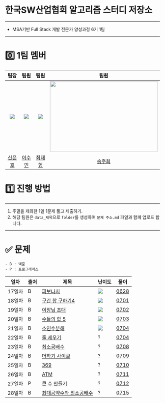 # 한국SW산업협회 알고리즘 스터디 저장소
---
- MSA기반 Full Stack 개발 전문가 양성과정 6기 1팀
---  
# 0️⃣ 1팀 멤버
|                                팀장                                 |                                팀원                                |                                팀원                                 |                                팀원                                 |
| :---------------------------------------------------------------: | :--------------------------------------------------------------: | :---------------------------------------------------------------: | :---------------------------------------------------------------: |
| <img src="https://avatars.githubusercontent.com/u/99324054?v=4"> | <img src="https://avatars.githubusercontent.com/u/81737413?v=4"> | <img src="https://avatars.githubusercontent.com/u/90806422?v=4"> | <img src ="https://avatars.githubusercontent.com/u/80883709?v=4" width = "350" height ="230"> |
|                   [신은호](https://github.com/eunho-Shin)                    |            [이수민](https://github.com/vsuminv)             |                [최태형](https://github.com/ChoiTHs)                |                  [송주희](https://github.com/songzuhee)                   |
# 1️⃣ 진행 방법
---
1. 주말을 제외한 1일 1문제 풀고 제출하기.
2. 해당 팀원은 `data_제목`으로  `folder`를 생성하여 `문제 주소.md` 파일과 함께 업로드 합니다.
---
# ✅ 문제

	- B : 백준
    - P : 프로그래머스

| 일차  | 출처  | 제목                                                                              | 난이도 | 풀이                                                               |
| --- | --- | ------------------------------------------------------------------------------- | --- | --------------------------------------------------------------------- |
| 17일차 | B   | [피보나치](https://www.acmicpc.net/problem/2748)       | <img src = "https://user-images.githubusercontent.com/70877497/136754951-d56e8844-8984-423f-85d1-d6e7e05da8fc.png">   | [0628](https://github.com/eunho-Shin/Algorithm_Study/tree/main/0628_%ED%94%BC%EB%B3%B4%EB%82%98%EC%B9%98) |
| 18일차 | B   | [구간 합 구하기4](https://www.acmicpc.net/problem/11659) |<img src ="https://user-images.githubusercontent.com/70877497/136756801-63b3ce6a-5399-4898-9099-03349887e672.png">  | [0701](https://github.com/eunho-Shin/Algorithm_Study/tree/main/0701_%EA%B5%AC%EA%B0%84%20%ED%95%A9%20%EA%B5%AC%ED%95%98%EA%B8%B0%204) |
| 19일차 | B   | [이장님 초대](https://www.acmicpc.net/problem/9237) | <img src = "https://user-images.githubusercontent.com/70877497/136755512-34dbd4c1-4297-4288-a1e1-3673b96f1232.png">  | [0702](https://github.com/eunho-Shin/Algorithm_Study/tree/main/0702_%EC%9D%B4%EC%9E%A5%EB%8B%98%20%EC%B4%88%EB%8C%80) |
| 20일차 | B   | [수들의 합 5](https://www.acmicpc.net/problem/2018) | <img src = "https://user-images.githubusercontent.com/70877497/136755512-34dbd4c1-4297-4288-a1e1-3673b96f1232.png"> | [0703](https://github.com/eunho-Shin/Algorithm_Study/tree/main/0703_%EC%88%98%EB%93%A4%EC%9D%98%20%ED%95%A9%205)|
| 21일차 | B   | [소인수분해](https://www.acmicpc.net/problem/11653) |<img src = "https://user-images.githubusercontent.com/70877497/136754951-d56e8844-8984-423f-85d1-d6e7e05da8fc.png"> | [0704](https://github.com/eunho-Shin/Algorithm_Study/tree/main/0704_%EC%86%8C%EC%9D%B8%EC%88%98%EB%B6%84%ED%95%B4)|
| 22일차 | B   | [줄 세우기](https://www.acmicpc.net/problem/1681) | ? | [0704](https://github.com/eunho-Shin/Algorithm_Study/tree/main/0705_%EC%A4%84%20%EC%84%B8%EC%9A%B0%EA%B8%B0)|
| 23일차 | B   | [최소공배수](https://www.acmicpc.net/problem/1934) | ? | [0708](https://github.com/eunho-Shin/Algorithm_Study/tree/main/0708_%EC%B5%9C%EC%86%8C%EA%B3%B5%EB%B0%B0%EC%88%98)|
| 24일차 | B   | [더하기 사이클](https://www.acmicpc.net/problem/1110)| ? | [0709](https://github.com/eunho-Shin/Algorithm_Study/tree/main/0709_%EB%8D%94%ED%95%98%EA%B8%B0%20%EC%82%AC%EC%9D%B4%ED%81%B4)|
| 25일차 | B   | [369](https://www.acmicpc.net/problem/17614)| ? | [0710](https://github.com/eunho-Shin/Algorithm_Study/tree/main/0710_369)|
| 26일차 | B   | [ATM](https://www.acmicpc.net/problem/11399)| ? | [0711](https://github.com/eunho-Shin/Algorithm_Study/tree/main/0711_ATM)|
| 27일차 | P   | [큰 수 만들기](https://school.programmers.co.kr/learn/courses/30/lessons/42883)| ? | [0712](https://github.com/eunho-Shin/Algorithm_Study/tree/main/0712_%ED%81%B0%20%EC%88%98%20%EB%A7%8C%EB%93%A4%EA%B8%B0)|
| 28일차 | B   | [최대공약수와 최소공배수](https://www.acmicpc.net/problem/2609)| ? | [0715](https://github.com/eunho-Shin/Algorithm_Study/tree/main/0715_%EC%B5%9C%EB%8C%80%EA%B3%B5%EC%95%BD%EC%88%98%EC%99%80%20%EC%B5%9C%EC%86%8C%EA%B3%B5%EB%B0%B0%EC%88%98)|
